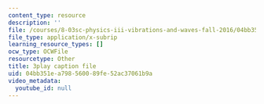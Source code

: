 ```yaml
---
content_type: resource
description: ''
file: /courses/8-03sc-physics-iii-vibrations-and-waves-fall-2016/04bb351ea798560089fe52ac37061b9a_kKIQ1h9UuA.vtt
file_type: application/x-subrip
learning_resource_types: []
ocw_type: OCWFile
resourcetype: Other
title: 3play caption file
uid: 04bb351e-a798-5600-89fe-52ac37061b9a
video_metadata:
  youtube_id: null
---
```

